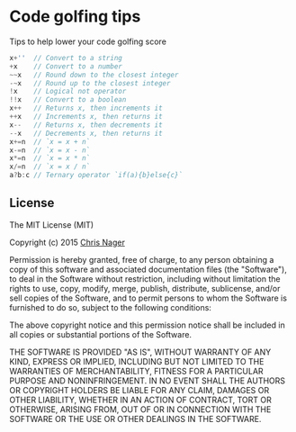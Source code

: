 # Code golfing tips
Tips to help lower your code golfing score

```js
x+''  // Convert to a string
+x    // Convert to a number
~~x   // Round down to the closest integer
-~x   // Round up to the closest integer
!x    // Logical not operator
!!x   // Convert to a boolean
x++   // Returns x, then increments it
++x   // Increments x, then returns it
x--   // Returns x, then decrements it
--x   // Decrements x, then returns it
x+=n  // `x = x + n`
x-=n  // `x = x - n`
x*=n  // `x = x * n`
x/=n  // `x = x / n`
a?b:c // Ternary operator `if(a){b}else{c}`
```



## License

The MIT License (MIT)

Copyright (c) 2015 [Chris Nager](//twitter.com/chrisnager)

Permission is hereby granted, free of charge, to any person obtaining a copy
of this software and associated documentation files (the "Software"), to deal
in the Software without restriction, including without limitation the rights
to use, copy, modify, merge, publish, distribute, sublicense, and/or sell
copies of the Software, and to permit persons to whom the Software is
furnished to do so, subject to the following conditions:

The above copyright notice and this permission notice shall be included in all 
copies or substantial portions of the Software.

THE SOFTWARE IS PROVIDED "AS IS", WITHOUT WARRANTY OF ANY KIND, EXPRESS OR
IMPLIED, INCLUDING BUT NOT LIMITED TO THE WARRANTIES OF MERCHANTABILITY,
FITNESS FOR A PARTICULAR PURPOSE AND NONINFRINGEMENT. IN NO EVENT SHALL THE 
AUTHORS OR COPYRIGHT HOLDERS BE LIABLE FOR ANY CLAIM, DAMAGES OR OTHER
LIABILITY, WHETHER IN AN ACTION OF CONTRACT, TORT OR OTHERWISE, ARISING FROM,
OUT OF OR IN CONNECTION WITH THE SOFTWARE OR THE USE OR OTHER DEALINGS IN THE 
SOFTWARE.
